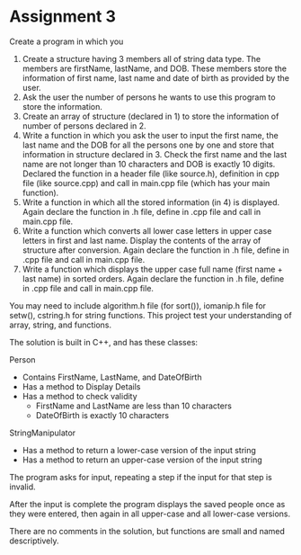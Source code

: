 # Assignment 3
Create a program in which you 
 1. Create a structure having 3 members all of string data type. The members are firstName, lastName, and DOB. These members store the information of first name, last name and date of birth as provided by the user.
 2. Ask the user the number of persons he wants to use this program to store the information.
 3. Create an array of structure (declared in 1) to store the information of number of persons declared in 2.
 4. Write a function in which you ask the user to input the first name, the last name and the DOB for all the persons one by one and store that information in structure declared in 3. Check the first name and the last name are not longer than 10 characters and DOB is exactly 10 digits. Declared the function in a header file (like source.h), definition in  cpp file (like source.cpp) and call in main.cpp file (which has your main function).
 5. Write a function in which all the stored information (in 4) is displayed. Again declare the function in .h file, define in .cpp file and call in main.cpp file.
 6. Write a function which converts all lower case letters in upper case letters in first and last name. Display the contents of the array of structure after conversion. Again declare the function in .h file, define in .cpp file and call in main.cpp file.
 7. Write a function which displays the upper case full name (first name + last name) in sorted orders. Again declare the function in .h file, define in .cpp file and call in main.cpp file. 

You may need to include algorithm.h file (for sort()), iomanip.h file for setw(), cstring.h for string functions. This project test your understanding of array, string, and functions.

The solution is built in C++, and has these classes:

Person
* Contains FirstName, LastName, and DateOfBirth
* Has a method to Display Details
* Has a method to check validity
  * FirstName and LastName are less than 10 characters
  * DateOfBirth is exactly 10 characters

StringManipulator
* Has a method to return a lower-case version of the input string
* Has a method to return an upper-case version of the input string
  
The program asks for input, repeating a step if the input for that step is invalid.

After the input is complete the program displays the saved people once as they were entered, then again in all upper-case and all lower-case versions.

There are no comments in the solution, but functions are small and named descriptively.
